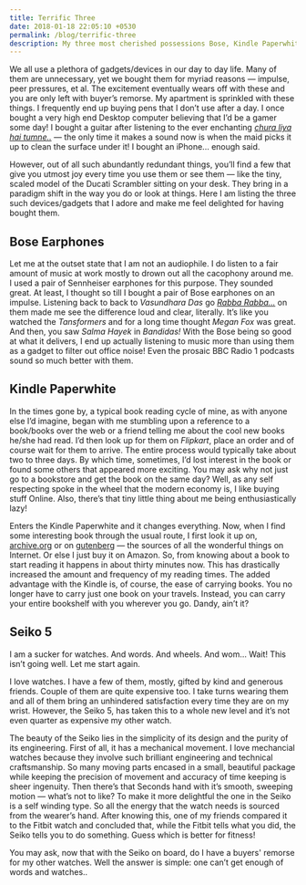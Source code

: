 ```yaml
---
title: Terrific Three
date: 2018-01-18 22:05:10 +0530
permalink: /blog/terrific-three
description: My three most cherished possessions Bose, Kindle Paperwhite, Seiko 5
---
```


We all use a plethora of gadgets/devices in our day to day life. Many of them are unnecessary, yet we bought them for myriad reasons — impulse, peer pressures, et al. The excitement eventually wears off with these and you are only left with buyer’s remorse. My apartment is sprinkled with these things. I frequently end up buying pens that I don’t use after a day. I once bought a very high end Desktop computer believing that I’d be a gamer some day! I bought a guitar after listening to the ever enchanting [*chura liya hai tumne..*](https://www.youtube.com/watch?v=-KgeYnMFBAU) — the only time it makes a sound now is when the maid picks it up to clean the surface under it! I bought an iPhone... enough said.

However, out of all such abundantly redundant things, you’ll find a few that give you utmost joy every time you use them or see them — like the tiny, scaled model of the Ducati Scrambler sitting on your desk. They bring in a paradigm shift in the way you do or look at things. Here I am listing the three such devices/gadgets that I adore and make me feel delighted for having bought them.

## Bose Earphones

Let me at the outset state that I am not an audiophile. I do listen to a fair amount of music at work mostly to drown out all the cacophony around me. I used a pair of Sennheiser earphones for this purpose. They sounded great. At least, I thought so till I bought a pair of Bose earphones on an impulse. Listening back to back to *Vasundhara Das* go [*Rabba Rabba...*](https://gaana.com/song/rabba-rabba) on them made me see the difference loud and clear, literally. It’s like you watched the *Tansformers* and for a long time thought *Megan Fox* was great. And then, you saw *Salma Hayek* in *Bandidas!* With the Bose being so good at what it delivers, I end up actually listening to music more than using them as a gadget to filter out office noise! Even the prosaic BBC Radio 1 podcasts sound so much better with them.

## Kindle Paperwhite

In the times gone by, a typical book reading cycle of mine, as with anyone else I’d imagine, began with me stumbling upon a reference to a book/books over the web or a friend telling me about the cool new books he/she had read. I’d then look up for them on *Flipkart*, place an order and of course wait for them to arrive. The entire process would typically take about two to three days. By which time, sometimes, I’d lost interest in the book or found some others that appeared more exciting. You may ask why not just go to a bookstore and get the book on the same day? Well, as any self respecting spoke in the wheel that the modern economy is, I like buying stuff Online. Also, there’s that tiny little thing about me being enthusiastically lazy!

Enters the Kindle Paperwhite and it changes everything. Now, when I find some interesting book through the usual route, I first look it up on, [archive.org](https://archive.org) or on [gutenberg](https://www.gutenberg.org/) — the sources of all the wonderful things on Internet. Or else I just buy it on Amazon. So, from knowing about a book to start reading it happens in about thirty minutes now. This has drastically increased the amount and frequency of my reading times. The added advantage with the Kindle is, of course, the ease of carrying books. You no longer have to carry just one book on your travels. Instead, you can carry your entire bookshelf with you wherever you go. Dandy, ain’t it?

## Seiko 5

I am a sucker for watches. And words. And wheels. And wom… Wait! This isn’t going well. Let me start again.

I love watches. I have a few of them, mostly, gifted by kind and generous friends. Couple of them are quite expensive too. I take turns wearing them and all of them bring an unhindered satisfaction every time they are on my wrist. However, the Seiko 5, has taken this to a whole new level and it’s not even quarter as expensive my other watch.

The beauty of the Seiko lies in the simplicity of its design and the purity of its engineering. First of all, it has a mechanical movement. I love mechancial watches because they involve such brilliant engineering and technical craftsmanship. So many moving parts encased in a small, beautiful package while keeping the precision of movement and accuracy of time keeping is sheer ingenuity. Then there’s that Seconds hand with it’s smooth, sweeping motion — what’s not to like? To make it more delightful the one in the Seiko is a self winding type. So all the energy that the watch needs is sourced from the wearer’s hand. After knowing this, one of my friends compared it to the Fitbit watch and concluded that, while the Fitbit tells what you did, the Seiko tells you to do something. Guess which is better for fitness!

You may ask, now that with the Seiko on board, do I have a buyers' remorse for my other watches. Well the answer is simple: one can’t get enough of words and watches..